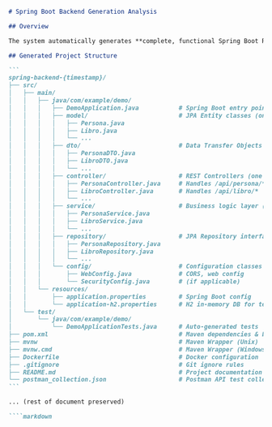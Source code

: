 ````markdown
# Spring Boot Backend Generation Analysis

## Overview

The system automatically generates **complete, functional Spring Boot REST APIs** from UML diagrams. The generated backends follow enterprise-grade MVC architecture patterns and are immediately runnable.

## Generated Project Structure

```
spring-backend-{timestamp}/
├── src/
│   ├── main/
│   │   ├── java/com/example/demo/
│   │   │   ├── DemoApplication.java           # Spring Boot entry point
│   │   │   ├── model/                         # JPA Entity classes (one per UML class)
│   │   │   │   ├── Persona.java
│   │   │   │   ├── Libro.java
│   │   │   │   └── ...
│   │   │   ├── dto/                           # Data Transfer Objects (one per entity)
│   │   │   │   ├── PersonaDTO.java
│   │   │   │   ├── LibroDTO.java
│   │   │   │   └── ...
│   │   │   ├── controller/                    # REST Controllers (one per entity)
│   │   │   │   ├── PersonaController.java     # Handles /api/persona/*
│   │   │   │   ├── LibroController.java       # Handles /api/libro/*
│   │   │   │   └── ...
│   │   │   ├── service/                       # Business logic layer (one per entity)
│   │   │   │   ├── PersonaService.java
│   │   │   │   ├── LibroService.java
│   │   │   │   └── ...
│   │   │   ├── repository/                    # JPA Repository interfaces (one per entity)
│   │   │   │   ├── PersonaRepository.java
│   │   │   │   ├── LibroRepository.java
│   │   │   │   └── ...
│   │   │   └── config/                        # Configuration classes
│   │   │       ├── WebConfig.java             # CORS, web config
│   │   │       └── SecurityConfig.java        # (if applicable)
│   │   └── resources/
│   │       ├── application.properties         # Spring Boot config
│   │       └── application-h2.properties      # H2 in-memory DB for testing
│   └── test/
│       └── java/com/example/demo/
│           └── DemoApplicationTests.java      # Auto-generated tests
├── pom.xml                                    # Maven dependencies & build config
├── mvnw                                       # Maven Wrapper (Unix)
├── mvnw.cmd                                   # Maven Wrapper (Windows)
├── Dockerfile                                 # Docker configuration
├── .gitignore                                 # Git ignore rules
├── README.md                                  # Project documentation
└── postman_collection.json                    # Postman API test collection
```

... (rest of document preserved)

````markdown
